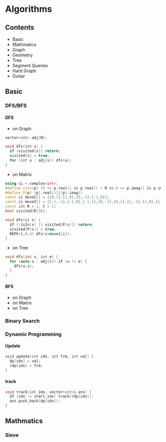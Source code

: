 # Algorithms

## Contents

* Basic
* Mathmatics
* Graph
* Geometry
* Tree
* Segment Queries
* Hard Graph
* Guitar

## Basic

### DFS/BFS
#### DFS
* on Graph
```C++
vector<int> adj[N];

void dfs(int s) {
  if (visited[s]) return;
  visited[s] = true;
  for (int u : adj[s]) dfs(u);
}
```
* on Matrix
```C++
using ci = complex<int>;
#define isIn(p) (0 <= p.real() && p.real() < R && 0 <= p.imag() && p.imag() < C)
#define P(p) (p).real()][(p).imag()
const ci move1[] = {{0,1},{1,0},{0,-1},{-1,0}};
const ci move2[] = {{-1,-1},{-1,0},{-1,1},{0,-1},{0,1},{1,-1},{1,0},{1,1}};
const int R = 2, C = 2;
bool visited[R][C];

void dfs(ci s) {
  if (!isIn(s) || visited[P(s)]) return;
  visited[P(s)] = true;
  REPh(i,0,4) dfs(s+move1[i]);
}
```
* on Tree
```C++
void dfs(int s, int e) {
  for (auto u : adj[s]) if (u != e) {
    dfs(u,s);
  }
}
```

#### BFS
* on Graph
* on Matrix
* on Tree

### Binary Search

### Dynamic Programming
#### Update
```C++
void update(int idx, int frm, int val) {
  dp[idx] = val;
  rdp[idx] = frm;
}
```
#### track
```C++
void track(int idx, vector<int>& ans) {
  if (idx != start_idx) track(rdp[idx]);
  ans.push_back(dp[idx]);
}
```
## Mathmatics

### Sieve
